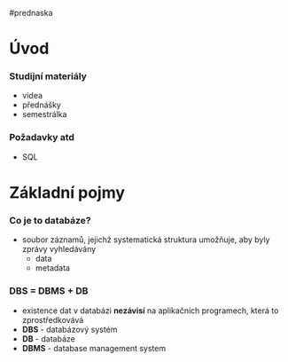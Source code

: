 #prednaska
# Úvod
### Studijní materiály
- videa
- přednášky
- semestrálka
### Požadavky atd
- SQL

# Základní pojmy
### Co je to databáze?
- soubor záznamů, jejichž systematická struktura umožňuje, aby byly zprávy vyhledávány
	- data
	- metadata
### DBS = DBMS + DB
- existence dat v databázi **nezávisí** na aplikačních programech, která to zprostředkovává
- **DBS** - databázový systém
- **DB** - databáze
- **DBMS** - database management system